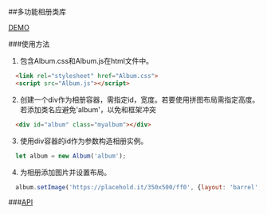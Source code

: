 ##多功能相册类库

[DEMO](http://object101.github.io/IFE/task51/demo/index.html)

###使用方法
1. 包含Album.css和Album.js在html文件中。
~~~html
  <link rel="stylesheet" href="Album.css">
  <script src="Album.js"></script>
~~~

2. 创建一个div作为相册容器，需指定id，宽度。若要使用拼图布局需指定高度。若添加类名应避免'album'，以免和框架冲突
~~~html
  <div id="album" class="myalbum"></div>
~~~

3. 使用div容器的id作为参数构造相册实例。
~~~javascript
  let album = new Album('album');
~~~

4. 为相册添加图片并设置布局。
~~~javascript
  album.setImage('https://placehold.it/350x500/ff0', {layout: 'barrel', baseHeight: 300});
~~~


###[API](http://object101.github.io/IFE/task51/out/Album.html)
  